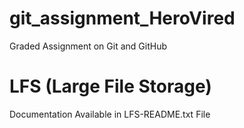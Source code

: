 # git_assignment_HeroVired
Graded Assignment on Git and GitHub

# LFS (Large File Storage)
Documentation Available in LFS-README.txt File
